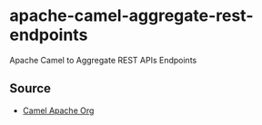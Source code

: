 # apache-camel-aggregate-rest-endpoints
Apache Camel to Aggregate REST APIs Endpoints

## Source

<ul>
 <li>
     <a href="https://camel.apache.org/"> Camel Apache Org</a>
  </li>
</ul>
